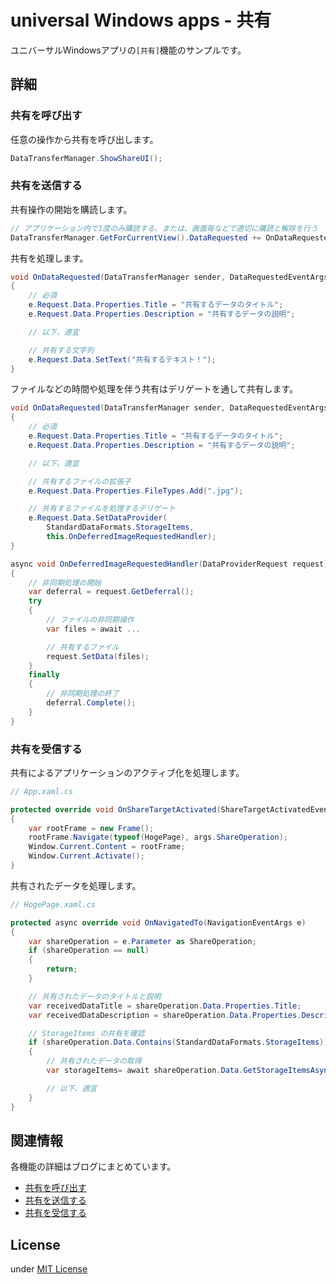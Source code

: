 # universal Windows apps - 共有

ユニバーサルWindowsアプリの`[共有]`機能のサンプルです。

## 詳細


### 共有を呼び出す

任意の操作から共有を呼び出します。
```csharp
DataTransferManager.ShowShareUI();
```

### 共有を送信する

共有操作の開始を購読します。

```csharp
// アプリケーション内で1度のみ購読する、または、画面毎などで適切に購読と解除を行う
DataTransferManager.GetForCurrentView().DataRequested += OnDataRequested;
```

共有を処理します。

```csharp
void OnDataRequested(DataTransferManager sender, DataRequestedEventArgs e)
{
    // 必須
    e.Request.Data.Properties.Title = "共有するデータのタイトル";
    e.Request.Data.Properties.Description = "共有するデータの説明";

    // 以下、適宜

    // 共有する文字列
    e.Request.Data.SetText("共有するテキスト！");
}
```

ファイルなどの時間や処理を伴う共有はデリゲートを通して共有します。

```csharp
void OnDataRequested(DataTransferManager sender, DataRequestedEventArgs e)
{
    // 必須
    e.Request.Data.Properties.Title = "共有するデータのタイトル";
    e.Request.Data.Properties.Description = "共有するデータの説明";

    // 以下、適宜

    // 共有するファイルの拡張子
    e.Request.Data.Properties.FileTypes.Add(".jpg");

    // 共有するファイルを処理するデリゲート
    e.Request.Data.SetDataProvider(
        StandardDataFormats.StorageItems,
        this.OnDeferredImageRequestedHandler);
}

async void OnDeferredImageRequestedHandler(DataProviderRequest request)
{
    // 非同期処理の開始
    var deferral = request.GetDeferral();
    try
    {
        // ファイルの非同期操作
        var files = await ...

        // 共有するファイル
        request.SetData(files);
    }
    finally
    {
        // 非同期処理の終了
        deferral.Complete();
    }
}
```

### 共有を受信する

共有によるアプリケーションのアクティブ化を処理します。

```csharp
// App.xaml.cs

protected override void OnShareTargetActivated(ShareTargetActivatedEventArgs args)
{
    var rootFrame = new Frame();
    rootFrame.Navigate(typeof(HogePage), args.ShareOperation);
    Window.Current.Content = rootFrame;
    Window.Current.Activate();
}
```

共有されたデータを処理します。

```csharp
// HogePage.xaml.cs

protected async override void OnNavigatedTo(NavigationEventArgs e)
{
    var shareOperation = e.Parameter as ShareOperation;
    if (shareOperation == null)
    {
        return;
    }

    // 共有されたデータのタイトルと説明
    var receivedDataTitle = shareOperation.Data.Properties.Title;
    var receivedDataDescription = shareOperation.Data.Properties.Description;

    // StorageItems の共有を確認
    if (shareOperation.Data.Contains(StandardDataFormats.StorageItems))
    {
        // 共有されたデータの取得
        var storageItems= await shareOperation.Data.GetStorageItemsAsync();

        // 以下、適宜
    }
}
```

## 関連情報

各機能の詳細はブログにまとめています。

- [共有を呼び出す](http://katsuyuzu.hatenablog.jp/entry/2014/07/31/001537)
- [共有を送信する](http://katsuyuzu.hatenablog.jp/entry/2014/08/01/005625)
- [共有を受信する](http://katsuyuzu.hatenablog.jp/entry/2014/08/07/080000)

## License

under [MIT License](http://opensource.org/licenses/MIT)
